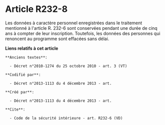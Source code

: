 # Article R232-8

Les données à caractère personnel enregistrées dans le traitement mentionné à l'article R. 232-6 sont conservées pendant une
durée de cinq ans à compter de leur inscription. Toutefois, les données des personnes qui renoncent au programme sont
effacées sans délai.

**Liens relatifs à cet article**

	**Anciens textes**:

	  - Décret n°2010-1274 du 25 octobre 2010 - art. 3 (VT)

	**Codifié par**:

	  - Décret n°2013-1113 du 4 décembre 2013 - art.

	**Créé par**:

	  - Décret n°2013-1113 du 4 décembre 2013 - art.

	**Cite**:

	  - Code de la sécurité intérieure - art. R232-6 (VD)
